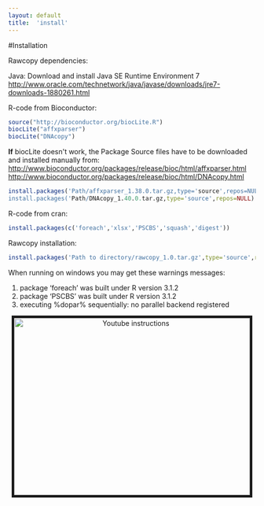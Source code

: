 ```yaml
---
layout: default
title:  'install'
---
```


#Installation

Rawcopy dependencies:

Java:
Download and install Java SE Runtime Environment 7
<a href="http://www.oracle.com/technetwork/java/javase/downloads/jre7-downloads-1880261.html">http://www.oracle.com/technetwork/java/javase/downloads/jre7-downloads-1880261.html</a>


R-code from Bioconductor:

```R
source("http://bioconductor.org/biocLite.R")
biocLite("affxparser")
biocLite("DNAcopy")
```

**If** biocLite doesn't work, the Package Source files have to be downloaded and installed manually from:
<a href="http://www.bioconductor.org/packages/release/bioc/html/affxparser.html">http://www.bioconductor.org/packages/release/bioc/html/affxparser.html</a>
<a href="http://www.bioconductor.org/packages/release/bioc/html/DNAcopy.html">http://www.bioconductor.org/packages/release/bioc/html/DNAcopy.html</a>

```R
install.packages('Path/affxparser_1.38.0.tar.gz,type='source',repos=NULL)
install.packages('Path/DNAcopy_1.40.0.tar.gz,type='source',repos=NULL)
```

R-code from cran:

```R
install.packages(c('foreach','xlsx','PSCBS','squash','digest'))
```

Rawcopy installation:

```R
install.packages('Path to directory/rawcopy_1.0.tar.gz',type='source',repos=NULL)
```


When running on windows you may get these warnings messages:

1. package ‘foreach’ was built under R version 3.1.2
2. package ‘PSCBS’ was built under R version 3.1.2
3. executing %dopar% sequentially: no parallel backend registered




<p align="center">
<a href="https://www.youtube.com/watch?v=ovWiGns43v4" target="_blank"><img src="http://img.youtube.com/vi/ovWiGns43v4/0.jpg" 
alt="Youtube instructions" width="480" height="360" border="5" /></a>
</p>
